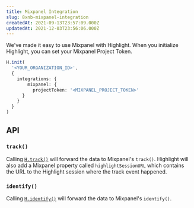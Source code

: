 ```yaml
---
title: Mixpanel Integration
slug: 8xnb-mixpanel-integration
createdAt: 2021-09-13T23:57:09.000Z
updatedAt: 2021-12-03T23:56:06.000Z
---
```


We've made it easy to use Mixpanel with Highlight. When you initialize Highlight, you can set your Mixpanel Project Token.

```typescript
H.init(
  '<YOUR_ORGANIZATION_ID>',
  {
    integrations: {
        mixpanel: {
          projectToken: '<MIXPANEL_PROJECT_TOKEN>'
      }
    }
  }
)
```

## API

### `track()`

Calling [`H.track()`](/api/client/h-track) will forward the data to Mixpanel's `track()`. Highlight will also add a Mixpanel property called `highlightSessionURL`  which contains the URL to the Highlight session where the track event happened.

### `identify()`

Calling [`H.identify()`](/api/client/h-identify) will forward the data to Mixpanel's `identify()`.


